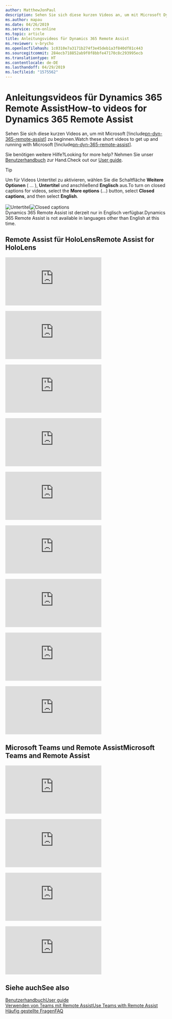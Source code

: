 ```yaml
---
author: MatthewJonPaul
description: Sehen Sie sich diese kurzen Videos an, um mit Microsoft Dynamics 365 Remote Assist zu beginnen.
ms.author: mapau
ms.date: 04/26/2019
ms.service: crm-online
ms.topic: article
title: Anleitungsvideos für Dynamics 365 Remote Assist
ms.reviewer: v-brycho
ms.openlocfilehash: 1c0310e7a3171b274f3e45deb1a3f840df81c443
ms.sourcegitcommit: 284ecb718852ab9f0f8bbfe47170c8c293995ecb
ms.translationtype: HT
ms.contentlocale: de-DE
ms.lasthandoff: 04/29/2019
ms.locfileid: "1575562"
---
```

# <a name="how-to-videos-for-dynamics-365-remote-assist"></a><span data-ttu-id="88333-103">Anleitungsvideos für Dynamics 365 Remote Assist</span><span class="sxs-lookup"><span data-stu-id="88333-103">How-to videos for Dynamics 365 Remote Assist</span></span>

<span data-ttu-id="88333-104">Sehen Sie sich diese kurzen Videos an, um mit Microsoft [!include[pn-dyn-365-remote-assist](../includes/pn-dyn-365-remote-assist.md)] zu beginnen.</span><span class="sxs-lookup"><span data-stu-id="88333-104">Watch these short videos to get up and running with Microsoft [!include[pn-dyn-365-remote-assist](../includes/pn-dyn-365-remote-assist.md)].</span></span>

<span data-ttu-id="88333-105">Sie benötigen weitere Hilfe?</span><span class="sxs-lookup"><span data-stu-id="88333-105">Looking for more help?</span></span> <span data-ttu-id="88333-106">Nehmen Sie unser [Benutzerhandbuch](user-guide.md) zur Hand.</span><span class="sxs-lookup"><span data-stu-id="88333-106">Check out our [User guide](user-guide.md).</span></span>

> [!TIP]
> <span data-ttu-id="88333-107">Um für Videos Untertitel zu aktivieren, wählen Sie die Schaltfläche **Weitere Optionen** ( ... ), **Untertitel** und anschließend **Englisch** aus.</span><span class="sxs-lookup"><span data-stu-id="88333-107">To turn on closed captions for videos, select the **More options** (...) button, select **Closed captions**, and then select **English**.</span></span><br></br><span data-ttu-id="88333-108">![Untertitel](media/closed-captions.PNG "Untertitel")</span><span class="sxs-lookup"><span data-stu-id="88333-108">![Closed captions](media/closed-captions.PNG "Closed captions")</span></span><br><span data-ttu-id="88333-109">Dynamics 365 Remote Assist ist derzeit nur in Englisch verfügbar.</span><span class="sxs-lookup"><span data-stu-id="88333-109">Dynamics 365 Remote Assist is not available in languages other than English at this time.</span></span>

## <a name="remote-assist-for-hololens"></a><span data-ttu-id="88333-110">Remote Assist für HoloLens</span><span class="sxs-lookup"><span data-stu-id="88333-110">Remote Assist for HoloLens</span></span>

<div class="embeddedvideo"><iframe src="https://www.microsoft.com/en-us/videoplayer/embed/RE2F6TI" frameborder="0" allowfullscreen=""></iframe></div>
</br>
<div class="embeddedvideo"><iframe src="https://www.microsoft.com/en-us/videoplayer/embed/RE2FeDU" frameborder="0" allowfullscreen=""></iframe></div>
</br>
<div class="embeddedvideo"><iframe src="https://www.microsoft.com/en-us/videoplayer/embed/RE2F6TH" frameborder="0" allowfullscreen=""></iframe></div>
</br>
<div class="embeddedvideo"><iframe src="https://www.microsoft.com/en-us/videoplayer/embed/RE2F4dM" frameborder="0" allowfullscreen=""></iframe></div>
</br>
<div class="embeddedvideo"><iframe src="https://www.microsoft.com/en-us/videoplayer/embed/RE2F9qy" frameborder="0" allowfullscreen=""></iframe></div>
</br>
<div class="embeddedvideo"><iframe src="https://www.microsoft.com/en-us/videoplayer/embed/RE2F9qs" frameborder="0" allowfullscreen=""></iframe></div>
</br>
<div class="embeddedvideo"><iframe src="https://www.microsoft.com/en-us/videoplayer/embed/RE2FNci" frameborder="0" allowfullscreen=""></iframe></div>
</br>
<div class="embeddedvideo"><iframe src="https://www.microsoft.com/en-us/videoplayer/embed/RE2F6TG" frameborder="0" allowfullscreen=""></iframe></div>
</br>
<div class="embeddedvideo"><iframe src="https://www.microsoft.com/en-us/videoplayer/embed/RE2FhfT" frameborder="0" allowfullscreen=""></iframe></div>


## <a name="microsoft-teams-and-remote-assist"></a><span data-ttu-id="88333-111">Microsoft Teams und Remote Assist</span><span class="sxs-lookup"><span data-stu-id="88333-111">Microsoft Teams and Remote Assist</span></span>

<div class="embeddedvideo"><iframe src="https://www.microsoft.com/en-us/videoplayer/embed/RE2F6TF" frameborder="0" allowfullscreen=""></iframe></div>
</br>
<div class="embeddedvideo"><iframe src="https://www.microsoft.com/en-us/videoplayer/embed/RE2F6TK" frameborder="0" allowfullscreen=""></iframe></div>
</br>
<div class="embeddedvideo"><iframe src="https://www.microsoft.com/en-us/videoplayer/embed/RE2F6TP" frameborder="0" allowfullscreen=""></iframe></div>
</br>
<div class="embeddedvideo"><iframe src="https://www.microsoft.com/en-us/videoplayer/embed/RE2F6TJ" frameborder="0" allowfullscreen=""></iframe></div>



## <a name="see-also"></a><span data-ttu-id="88333-112">Siehe auch</span><span class="sxs-lookup"><span data-stu-id="88333-112">See also</span></span>
[<span data-ttu-id="88333-113">Benutzerhandbuch</span><span class="sxs-lookup"><span data-stu-id="88333-113">User guide</span></span>](user-guide.md)<br>
[<span data-ttu-id="88333-114">Verwenden von Teams mit Remote Assist</span><span class="sxs-lookup"><span data-stu-id="88333-114">Use Teams with Remote Assist</span></span>](use-microsoft-teams-with-remote-assist.md)<br>
[<span data-ttu-id="88333-115">Häufig gestellte Fragen</span><span class="sxs-lookup"><span data-stu-id="88333-115">FAQ</span></span>](faq.md)
